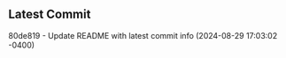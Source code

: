 
## Latest Commit
80de819 - Update README with latest commit info (2024-08-29 17:03:02 -0400) <Yunxi-Zhou>
